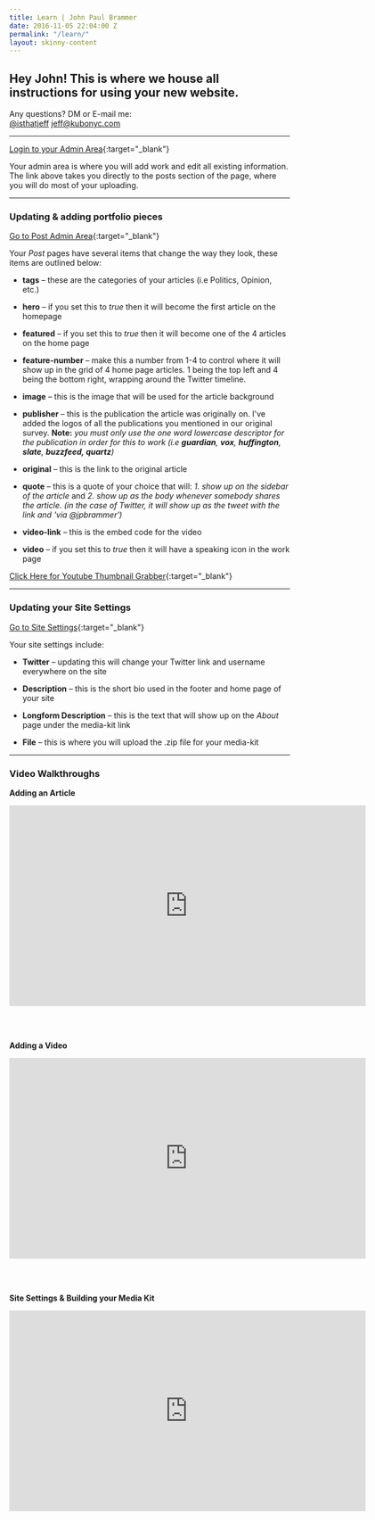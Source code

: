 ```yaml
---
title: Learn | John Paul Brammer
date: 2016-11-05 22:04:00 Z
permalink: "/learn/"
layout: skinny-content
---
```


## Hey John! This is where we house all instructions for using your new website.

Any questions? DM or E-mail me: <br>
[@isthatjeff](http://www.twitter.com/isthatjeff)
[jeff@kubonyc.com](mailto:jeff@kubonyc.com)

---

[Login to your Admin Area](https://manage.siteleaf.com/sites/581e54fce2771c33c3a5a45e/collections/posts){:target="_blank"}

Your admin area is where you will add work and edit all existing information. The link above takes you directly to the posts section of the page, where you will do most of your uploading.

---

### Updating & adding portfolio pieces

[Go to Post Admin Area](https://manage.siteleaf.com/sites/581e54fce2771c33c3a5a45e/collections/posts){:target="_blank"}

Your *Post* pages have several items that change the way they look, these items are outlined below:

* **tags** – these are the categories of your articles (i.e Politics, Opinion, etc.)

* **hero** – if you set this to *true* then it will become the first article on the homepage

* **featured** – if you set this to *true* then it will become one of the 4 articles on the home page

* **feature-number** – make this a number from 1-4 to control where it will show up in the grid of 4 home page articles. 1 being the top left and 4 being the bottom right, wrapping around the Twitter timeline.

* **image** – this is the image that will be used for the article background

* **publisher** – this is the publication the article was originally on. I've added the logos of all the publications you mentioned in our original survey. **Note:** *you must only use the one word lowercase descriptor for the publication in order for this to work (i.e **guardian**, **vox**, **huffington**, **slate**, **buzzfeed, quartz**)*

* **original** – this is the link to the original article

* **quote** – this is a quote of your choice that will: *1. show up on the sidebar of the article* and *2. show up as the body whenever somebody shares the article. (in the case of Twitter, it will show up as the tweet with the link and 'via @jpbrammer')*

* **video-link** – this is the embed code for the video

* **video** – if you set this to *true* then it will have a speaking icon in the work page

[Click Here for Youtube Thumbnail Grabber](https://boingboing.net/features/getthumbs.html){:target="_blank"}

---

### Updating your Site Settings

[Go to Site Settings](https://manage.siteleaf.com/sites/581e54fce2771c33c3a5a45e/edit?section=general){:target="_blank"}

Your site settings include:

* **Twitter** – updating this will change your Twitter link and username everywhere on the site

* **Description** – this is the short bio used in the footer and home page of your site

* **Longform Description** – this is the text that will show up on the *About* page under the media-kit link

* **File** – this is where you will upload the .zip file for your media-kit

---

### Video Walkthroughs

**Adding an Article**

<iframe width="640" height="360" src="https://www.youtube.com/embed/ok_chdAp0WA?rel=0" frameborder="0" allowfullscreen></iframe>

<br><br>

**Adding a Video**

<iframe width="640" height="360" src="https://www.youtube.com/embed/MSiAUeIpZuI?rel=0" frameborder="0" allowfullscreen></iframe>

<br><br>

**Site Settings & Building your Media Kit**

<iframe width="640" height="360" src="https://www.youtube.com/embed/U9O2Tdr_Tkc?rel=0" frameborder="0" allowfullscreen></iframe>

